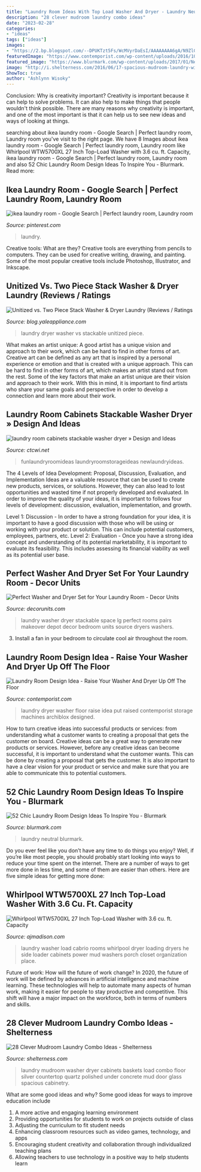 ```yaml
---
title: "Laundry Room Ideas With Top Load Washer And Dryer - Laundry Neutral Blurmark"
description: "28 clever mudroom laundry combo ideas"
date: "2023-02-28"
categories:
- "ideas"
tags: ["ideas"]
images:
- "https://2.bp.blogspot.com/--DPUKTzt5Fs/WcMVyrDaEsI/AAAAAAAA6gA/N9ZlGrJvMb4LG1WVdzqkTScWZvBF646zwCLcBGAs/s1600/13-HD-Laundry-Room-Home-Depot-After-1.jpg"
featuredImage: "https://www.contemporist.com/wp-content/uploads/2016/10/raised-laundry-machines_031016_03-800x1400.jpg"
featured_image: "https://www.blurmark.com/wp-content/uploads/2017/01/Neutral-with-a-touch-of-fun-laundry-room.jpg"
image: "http://i.shelterness.com/2016/06/17-spacious-mudroom-laundry-with-cabinets.jpg"
ShowToc: true
author: "Ashlynn Wisoky"
---
```



Conclusion: Why is creativity important?
Creativity is important because it can help to solve problems. It can also help to make things that people wouldn't think possible. There are many reasons why creativity is important, and one of the most important is that it can help us to see new ideas and ways of looking at things.

	

		
searching about ikea laundry room - Google Search | Perfect laundry room, Laundry room you've visit to the right page. We have 8 Images about ikea laundry room - Google Search | Perfect laundry room, Laundry room like Whirlpool WTW5700XL 27 Inch Top-Load Washer with 3.6 cu. ft. Capacity, ikea laundry room - Google Search | Perfect laundry room, Laundry room and also 52 Chic Laundry Room Design Ideas To Inspire You - Blurmark. Read more:
		
    
## Ikea Laundry Room - Google Search | Perfect Laundry Room, Laundry Room

<img loading=lazy src="https://i.pinimg.com/736x/f4/3d/b6/f43db6414b7bc316f2cd221b103293fa.jpg" onerror="this.onerror=null;this.src='https://tse1.mm.bing.net/th?id=OIP.Gc9IiJg08j6hffS4ic4OlQHaLG&amp;pid=15.1';" alt="ikea laundry room - Google Search | Perfect laundry room, Laundry room">

_Source: pinterest.com_

>laundry. 

	

Creative tools: What are they?
Creative tools are everything from pencils to computers. They can be used for creative writing, drawing, and painting. Some of the most popular creative tools include Photoshop, Illustrator, and Inkscape.

    
## Unitized Vs. Two Piece Stack Washer &amp; Dryer Laundry (Reviews / Ratings

<img loading=lazy src="https://st.hzcdn.com/simgs/a021f7ab0fba640e_8-7796/traditional-laundry-room.jpg" onerror="this.onerror=null;this.src='https://tse3.mm.bing.net/th?id=OIP.DWnVgOj-i-MG_k24nXnMSgHaLH&amp;pid=15.1';" alt="Unitized vs. Two Piece Stack Washer &amp; Dryer Laundry (Reviews / Ratings">

_Source: blog.yaleappliance.com_

>laundry dryer washer vs stackable unitized piece. 

	

What makes an artist unique: A good artist has a unique vision and approach to their work, which can be hard to find in other forms of art.
Creative art can be defined as any art that is inspired by a personal experience or emotion and that is created with a unique approach. This can be hard to find in other forms of art, which makes an artist stand out from the rest. Some of the key factors that make an artist unique are their vision and approach to their work. With this in mind, it is important to find artists who share your same goals and perspective in order to develop a connection and learn more about their work.

    
## Laundry Room Cabinets Stackable Washer Dryer » Design And Ideas

<img loading=lazy src="http://ctcwi.net/uploads/fotos/laundry-room-cabinets-over-washer_969_2112_2816.jpg" onerror="this.onerror=null;this.src='https://tse3.mm.bing.net/th?id=OIP.-to6kdO-pQHBjTLv6K3DvQHaJ4&amp;pid=15.1';" alt="laundry room cabinets stackable washer dryer » Design and Ideas">

_Source: ctcwi.net_

>funlaundryroomideas laundryroomstorageideas newlaundryideas. 

	

The 4 Levels of Idea Development: Proposal, Discussion, Evaluation, and Implementation
Ideas are a valuable resource that can be used to create new products, services, or solutions. However, they can also lead to lost opportunities and wasted time if not properly developed and evaluated.
In order to improve the quality of your ideas, it is important to follows four levels of development: discussion, evaluation, implementation, and growth.

Level 1: Discussion - In order to have a strong foundation for your idea, it is important to have a good discussion with those who will be using or working with your product or solution. This can include potential customers, employees, partners, etc. Level 2: Evaluation - Once you have a strong idea concept and understanding of its potential marketability, it is important to evaluate its feasibility. This includes assessing its financial viability as well as its potential user base.

    
## Perfect Washer And Dryer Set For Your Laundry Room - Decor Units

<img loading=lazy src="https://2.bp.blogspot.com/--DPUKTzt5Fs/WcMVyrDaEsI/AAAAAAAA6gA/N9ZlGrJvMb4LG1WVdzqkTScWZvBF646zwCLcBGAs/s1600/13-HD-Laundry-Room-Home-Depot-After-1.jpg" onerror="this.onerror=null;this.src='https://tse2.mm.bing.net/th?id=OIP.U1u1_13odWgltWGUKaA--wHaLH&amp;pid=15.1';" alt="Perfect Washer and Dryer Set for Your Laundry Room - Decor Units">

_Source: decorunits.com_

>laundry washer dryer stackable space lg perfect rooms pairs makeover depot decor bedroom units source dryers washers. 

	

3. Install a fan in your bedroom to circulate cool air throughout the room.

    
## Laundry Room Design Idea - Raise Your Washer And Dryer Up Off The Floor

<img loading=lazy src="https://www.contemporist.com/wp-content/uploads/2016/10/raised-laundry-machines_031016_03-800x1400.jpg" onerror="this.onerror=null;this.src='https://tse3.mm.bing.net/th?id=OIP.dzp4FYwOqIDCYtcVPtoTVQHaM9&amp;pid=15.1';" alt="Laundry Room Design Idea - Raise Your Washer And Dryer Up Off The Floor">

_Source: contemporist.com_

>laundry dryer washer floor raise idea put raised contemporist storage machines archiblox designed. 

	

How to turn creative ideas into successful products or services: from understanding what a customer wants to creating a proposal that gets the customer on board.
Creative ideas can be a great way to generate new products or services. However, before any creative ideas can become successful, it is important to understand what the customer wants. This can be done by creating a proposal that gets the customer. It is also important to have a clear vision for your product or service and make sure that you are able to communicate this to potential customers.

    
## 52 Chic Laundry Room Design Ideas To Inspire You - Blurmark

<img loading=lazy src="https://www.blurmark.com/wp-content/uploads/2017/01/Neutral-with-a-touch-of-fun-laundry-room.jpg" onerror="this.onerror=null;this.src='https://tse1.mm.bing.net/th?id=OIP.gK_iJEqsVbBrFE_8fzs8qwHaJ3&amp;pid=15.1';" alt="52 Chic Laundry Room Design Ideas To Inspire You - Blurmark">

_Source: blurmark.com_

>laundry neutral blurmark. 

	

Do you ever feel like you don’t have any time to do things you enjoy? Well, if you’re like most people, you should probably start looking into ways to reduce your time spent on the internet. There are a number of ways to get more done in less time, and some of them are easier than others. Here are five simple ideas for getting more done: 
    
## Whirlpool WTW5700XL 27 Inch Top-Load Washer With 3.6 Cu. Ft. Capacity

<img loading=lazy src="https://assets.ajmadison.com/image/upload/c_limit,f_auto,fl_lossy.progressive,h_1000,q_auto,w_1000/v1/ajmadison/images/large_no_watermark/WTW5700XL_Insitu_002.jpg" onerror="this.onerror=null;this.src='https://tse4.mm.bing.net/th?id=OIP.OyEDCR8I5700sb348be0bQHaFk&amp;pid=15.1';" alt="Whirlpool WTW5700XL 27 Inch Top-Load Washer with 3.6 cu. ft. Capacity">

_Source: ajmadison.com_

>laundry washer load cabrio rooms whirlpool dryer loading dryers he side loader cabinets power mud washers porch closet organization place. 

	

Future of work: How will the future of work change?
In 2020, the future of work will be defined by advances in artificial intelligence and machine learning. These technologies will help to automate many aspects of human work, making it easier for people to stay productive and competitive. This shift will have a major impact on the workforce, both in terms of numbers and skills.

    
## 28 Clever Mudroom Laundry Combo Ideas - Shelterness

<img loading=lazy src="http://i.shelterness.com/2016/06/17-spacious-mudroom-laundry-with-cabinets.jpg" onerror="this.onerror=null;this.src='https://tse2.mm.bing.net/th?id=OIP.zskpIQ9Jvxkeuxekb7fy8AHaJ0&amp;pid=15.1';" alt="28 Clever Mudroom Laundry Combo Ideas - Shelterness">

_Source: shelterness.com_

>laundry mudroom washer dryer cabinets baskets load combo floor silver countertop quartz polished under concrete mud door glass spacious cabinetry. 

	

What are some good ideas and why?
Some good ideas for ways to improve education include 
1. A more active and engaging learning environment 
2. Providing opportunities for students to work on projects outside of class 
3. Adjusting the curriculum to fit student needs 
4. Enhancing classroom resources such as video games, technology, and apps 
5. Encouraging student creativity and collaboration through individualized teaching plans 
6. Allowing teachers to use technology in a positive way to help students learn 

